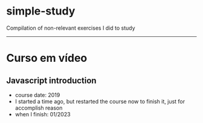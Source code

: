 # simple-study
Compilation of non-relevant exercises I did to study

---

# Curso em vídeo

## Javascript introduction
- course date: 2019
- I started a time ago, but restarted the course now to finish it, just for accomplish reason
- when I finish: 01/2023